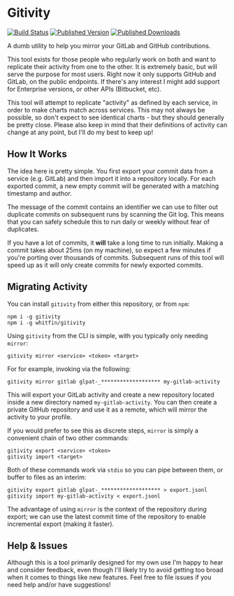 # Gitivity

[![Build Status](https://img.shields.io/github/actions/workflow/status/whitfin/gitivity/ci.yml?branch=main)](https://github.com/whitfin/gitivity/actions) [![Published Version](https://img.shields.io/npm/v/gitivity.svg)](https://npmjs.com/package/gitivity) [![Published Downloads](https://img.shields.io/npm/dt/gitivity)](https://npmjs.com/package/gitivity)

A dumb utility to help you mirror your GitLab and GitHub contributions.

This tool exists for those people who regularly work on both and want to replicate their
activity from one to the other. It is extremely basic, but will serve the purpose for most
users. Right now it only supports GitHub and GitLab, on the public endpoints. If there's
any interest I might add support for Enterprise versions, or other APIs (Bitbucket, etc).

This tool will attempt to replicate "activity" as defined by each service, in order to
make charts match across services. This may not always be possible, so don't expect to see
identical charts - but they should generally be pretty close. Please also keep in mind that
their definitions of activity can change at any point, but I'll do my best to keep up!

## How It Works

The idea here is pretty simple. You first export your commit data from a service (e.g. GitLab)
and then import it into a repository locally. For each exported commit, a new empty
commit will be generated with a matching timestamp and author.

The message of the commit contains an identifier we can use to filter out duplicate
commits on subsequent runs by scanning the Git log. This means that you can safely
schedule this to run daily or weekly without fear of duplicates.

If you have a lot of commits, it **will** take a long time to run initially. Making a
commit takes about 25ms (on my machine), so expect a few minutes if you're porting over
thousands of commits. Subsequent runs of this tool will speed up as it will only create
commits for newly exported commits.

## Migrating Activity

You can install `gitivity` from either this repository, or from `npm`:

```
npm i -g gitivity
npm i -g whitfin/gitivity
```

Using `gitivity` from the CLI is simple, with you typically only needing `mirror`:

```
gitivity mirror <service> <token> <target>
```

For for example, invoking via the following:

```
gitivity mirror gitlab glpat-_******************* my-gitlab-activity
```

This will export your GitLab activity and create a new repository located inside a new
directory named `my-gitlab-activity`. You can then create a private GitHub repository
and use it as a remote, which will mirror the activity to your profile.

If you would prefer to see this as discrete steps, `mirror` is simply a convenient chain
of two other commands:

```
gitivity export <service> <token>
gitivity import <target>
```

Both of these commands work via `stdio` so you can pipe between them, or buffer to files
as an interim:

```
gitivity export gitlab glpat-_******************* > export.jsonl
gitivity import my-gitlab-activity < export.jsonl
```

The advantage of using `mirror` is the context of the repository during export; we can
use the latest commit time of the repository to enable incremental export (making it
faster).

## Help & Issues

Although this is a tool primarily designed for my own use I'm happy to hear and consider
feedback, even though I'll likely try to avoid getting too broad when it comes to things
like new features. Feel free to file issues if you need help and/or have suggestions!

